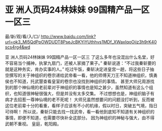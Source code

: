 # 亚 洲人页码24林妹妹 99国精产品一区一区三

最/新/观/看/入/口/ http://www.baidu.com/link?url=ok3_Ml5QdPpOWDUDT8PseJcBKYiYUthhvs1MDf_XWaxIqoOiiz3h9rK40scs4rg4&wd

亚 洲人页码24林妹妹 99国精产品一区一区三
了这么多年也没混出什么名堂，好不容易当个捕神，执掌九扇门，还被人家摘了果子。”
    秦斩说道：“不过我秦斩要的就是这种务实，肯办实事的人。”
    吃过午饭，秦斩决定进皇宫一趟，将这些日子抽空撰写的关于神组织的卷宗递给武帝看一看，他的师傅天刀王不知道神组织，慎勇侯也不知道，托武曌查看皇室的卷宗也没找到神组织的事情。
    甚至大师兄周游找到的那个神仙境的老前辈对于神组织的事情也是知之甚少，虽然知道有这么个组织，也知道很神秘很强大，但是并没有太多交集。
    不过想想也是，神组织脑子有病才去招惹一尊神仙境的老不死呢！
    大师兄虽然想要问的问题没打听到，反而被这位老前辈十分的看重，看样子应该有不小的机缘，假以时日，突破五气境，指日可待啊！
    所以说，秦斩只能去找一找武帝，看一看他到底知不知道有关神组织的事情，即便不知道，也需要尽快补全这部分。
    因为神组织的神秘与强大，由不得武朝不重视。
    皇庭，乾阳殿。
